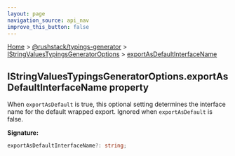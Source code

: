 ```yaml
---
layout: page
navigation_source: api_nav
improve_this_button: false
---
```



[Home](./index.md) &gt; [@rushstack/typings-generator](./typings-generator.md) &gt; [IStringValuesTypingsGeneratorOptions](./typings-generator.istringvaluestypingsgeneratoroptions.md) &gt; [exportAsDefaultInterfaceName](./typings-generator.istringvaluestypingsgeneratoroptions.exportasdefaultinterfacename.md)

## IStringValuesTypingsGeneratorOptions.exportAsDefaultInterfaceName property

When `exportAsDefault` is true, this optional setting determines the interface name for the default wrapped export. Ignored when `exportAsDefault` is false.

<b>Signature:</b>

```typescript
exportAsDefaultInterfaceName?: string;
```
